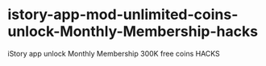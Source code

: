 # istory-app-mod-unlimited-coins-unlock-Monthly-Membership-hacks
iStory app unlock Monthly Membership 300K free coins HACKS
